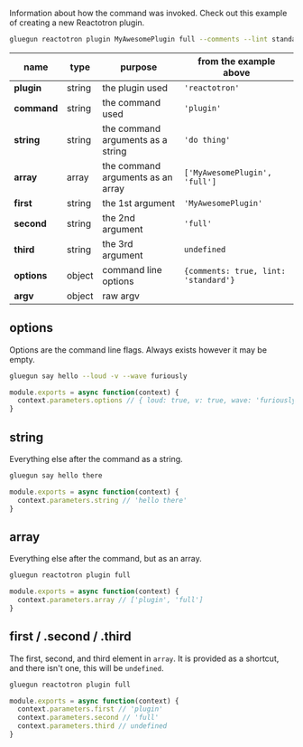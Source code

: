 Information about how the command was invoked. Check out this example of creating a new Reactotron plugin.

```sh
gluegun reactotron plugin MyAwesomePlugin full --comments --lint standard
```

| name        | type   | purpose                           | from the example above               |
| ----------- | ------ | --------------------------------- | ------------------------------------ |
| **plugin**  | string | the plugin used                   | `'reactotron'`                       |
| **command** | string | the command used                  | `'plugin'`                           |
| **string**  | string | the command arguments as a string | `'do thing'`                         |
| **array**   | array  | the command arguments as an array | `['MyAwesomePlugin', 'full']`        |
| **first**   | string | the 1st argument                  | `'MyAwesomePlugin'`                  |
| **second**  | string | the 2nd argument                  | `'full'`                             |
| **third**   | string | the 3rd argument                  | `undefined`                          |
| **options** | object | command line options              | `{comments: true, lint: 'standard'}` |
| **argv**    | object | raw argv                          |                                      |

## options

Options are the command line flags. Always exists however it may be empty.

```sh
gluegun say hello --loud -v --wave furiously
```

```js
module.exports = async function(context) {
  context.parameters.options // { loud: true, v: true, wave: 'furiously' }
}
```

## string

Everything else after the command as a string.

```sh
gluegun say hello there
```

```js
module.exports = async function(context) {
  context.parameters.string // 'hello there'
}
```

## array

Everything else after the command, but as an array.

```sh
gluegun reactotron plugin full
```

```js
module.exports = async function(context) {
  context.parameters.array // ['plugin', 'full']
}
```

## first / .second / .third

The first, second, and third element in `array`. It is provided as a shortcut, and there isn't one,
this will be `undefined`.

```sh
gluegun reactotron plugin full
```

```js
module.exports = async function(context) {
  context.parameters.first // 'plugin'
  context.parameters.second // 'full'
  context.parameters.third // undefined
}
```
